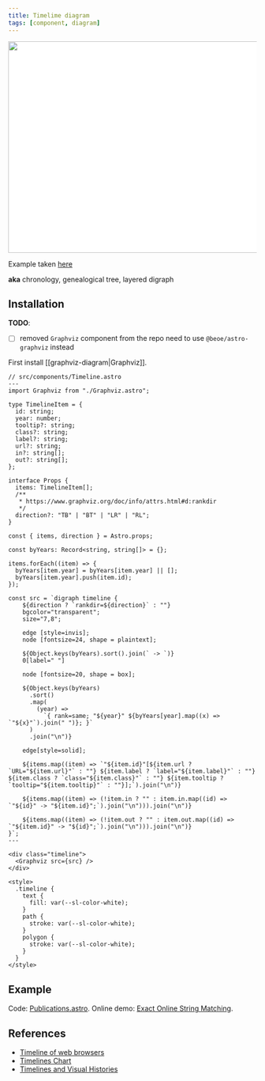 ```yaml
---
title: Timelime diagram
tags: [component, diagram]
---
```


<img width="756" height="428" src="https://exact.stereobooster.com/timeline.svg" style="background:#fff"/>

Example taken [here](https://exact.stereobooster.com/)

**aka** chronology, genealogical tree, layered digraph

## Installation

**TODO**:

- [ ] removed `Graphviz` component from the repo need to use `@beoe/astro-graphviz` instead

First install [[graphviz-diagram|Graphviz]].

```astro
// src/components/Timeline.astro
---
import Graphviz from "./Graphviz.astro";

type TimelineItem = {
  id: string;
  year: number;
  tooltip?: string;
  class?: string;
  label?: string;
  url?: string;
  in?: string[];
  out?: string[];
};

interface Props {
  items: TimelineItem[];
  /**
   * https://www.graphviz.org/doc/info/attrs.html#d:rankdir
   */
  direction?: "TB" | "BT" | "LR" | "RL";
}

const { items, direction } = Astro.props;

const byYears: Record<string, string[]> = {};

items.forEach((item) => {
  byYears[item.year] = byYears[item.year] || [];
  byYears[item.year].push(item.id);
});

const src = `digraph timeline {
    ${direction ? `rankdir=${direction}` : ""}
    bgcolor="transparent";
    size="7,8";

    edge [style=invis];
    node [fontsize=24, shape = plaintext];

    ${Object.keys(byYears).sort().join(` -> `)}
    0[label=" "]

    node [fontsize=20, shape = box];

    ${Object.keys(byYears)
      .sort()
      .map(
        (year) =>
          `{ rank=same; "${year}" ${byYears[year].map((x) => `"${x}"`).join(" ")}; }`
      )
      .join("\n")}

    edge[style=solid];

    ${items.map((item) => `"${item.id}"[${item.url ? `URL="${item.url}"` : ""} ${item.label ? `label="${item.label}"` : ""} ${item.class ? `class="${item.class}"` : ""} ${item.tooltip ? `tooltip="${item.tooltip}"` : ""}];`).join("\n")}

    ${items.map((item) => (!item.in ? "" : item.in.map((id) => `"${id}" -> "${item.id}";`).join("\n"))).join("\n")}

    ${items.map((item) => (!item.out ? "" : item.out.map((id) => `"${item.id}" -> "${id}";`).join("\n"))).join("\n")}
}`;
---

<div class="timeline">
  <Graphviz src={src} />
</div>

<style>
  .timeline {
    text {
      fill: var(--sl-color-white);
    }
    path {
      stroke: var(--sl-color-white);
    }
    polygon {
      stroke: var(--sl-color-white);
    }
  }
</style>
```

## Example

Code: [Publications.astro](https://github.com/stereobooster/exact-online-string-matching/blob/main/src/components/Publications.astro). Online demo: [Exact Online String Matching](https://exact.stereobooster.com/).

## References

- [Timeline of web browsers](https://upload.wikimedia.org/wikipedia/commons/7/74/Timeline_of_web_browsers.svg)
- [Timelines Chart](https://github.com/vasturiano/timelines-chart)
- [Timelines and Visual Histories](http://euclid.psych.yorku.ca/SCS/Gallery/timelines.html)

